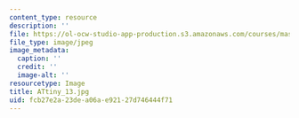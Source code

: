 ```yaml
---
content_type: resource
description: ''
file: https://ol-ocw-studio-app-production.s3.amazonaws.com/courses/mas-962-special-topics-new-textiles-spring-2010/fcb27e2a23dea06ae92127d746444f71_ATtiny_13.jpg
file_type: image/jpeg
image_metadata:
  caption: ''
  credit: ''
  image-alt: ''
resourcetype: Image
title: ATtiny_13.jpg
uid: fcb27e2a-23de-a06a-e921-27d746444f71
---
```

